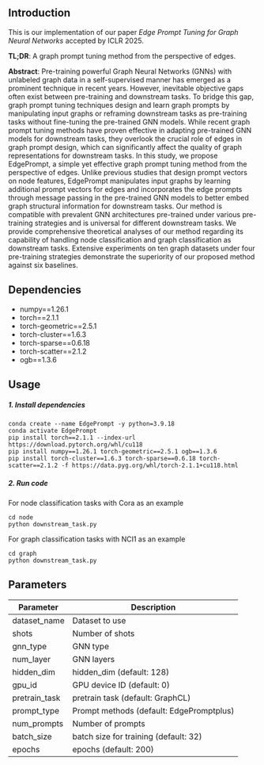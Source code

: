 ## Introduction
This is our implementation of our paper *Edge Prompt Tuning for Graph Neural Networks* accepted by ICLR 2025.

**TL;DR**: A graph prompt tuning method from the perspective of edges.

**Abstract**:
Pre-training powerful Graph Neural Networks (GNNs) with unlabeled graph data in a self-supervised manner has emerged as a prominent technique in recent years.
However, inevitable objective gaps often exist between pre-training and downstream tasks.
To bridge this gap, graph prompt tuning techniques design and learn graph prompts by manipulating input graphs or reframing downstream tasks as pre-training tasks without fine-tuning the pre-trained GNN models.
While recent graph prompt tuning methods have proven effective in adapting pre-trained GNN models for downstream tasks, they overlook the crucial role of edges in graph prompt design, which can significantly affect the quality of graph representations for downstream tasks. 
In this study, we propose EdgePrompt, a simple yet effective graph prompt tuning method from the perspective of edges. 
Unlike previous studies that design prompt vectors on node features, EdgePrompt manipulates input graphs by learning additional prompt vectors for edges and incorporates the edge prompts through message passing in the pre-trained GNN models to better embed graph structural information for downstream tasks. 
Our method is compatible with prevalent GNN architectures pre-trained under various pre-training strategies and is universal for different downstream tasks. 
We provide comprehensive theoretical analyses of our method regarding its capability of handling node classification and graph classification as downstream tasks. 
Extensive experiments on ten graph datasets under four pre-training strategies demonstrate the superiority of our proposed method against six baselines.


## Dependencies
- numpy==1.26.1
- torch==2.1.1  
- torch-geometric==2.5.1  
- torch-cluster==1.6.3  
- torch-sparse==0.6.18   
- torch-scatter==2.1.2  
- ogb==1.3.6 


## Usage
##### 1. Install dependencies
```
conda create --name EdgePrompt -y python=3.9.18
conda activate EdgePrompt
pip install torch==2.1.1 --index-url https://download.pytorch.org/whl/cu118
pip install numpy==1.26.1 torch-geometric==2.5.1 ogb==1.3.6
pip install torch-cluster==1.6.3 torch-sparse==0.6.18 torch-scatter==2.1.2 -f https://data.pyg.org/whl/torch-2.1.1+cu118.html
```
##### 2. Run code
For node classification tasks with Cora as an example
```
cd node
python downstream_task.py
```
For graph classification tasks with NCI1 as an example
```
cd graph
python downstream_task.py
```

## Parameters

| Parameter         |           Description                       | 
|-------------------|---------------------------------------------|
| dataset_name      |   Dataset to use                            |
| shots             |   Number of shots                           |
| gnn_type          |   GNN type                                  |
| num_layer         |   GNN layers                                |
| hidden_dim        |   hidden_dim (default: 128)                 |
| gpu_id            |   GPU device ID (default: 0)                |
| pretrain_task     |   pretrain task (default: GraphCL)          |
| prompt_type       |   Prompt methods (default: EdgePromptplus)  |
| num_prompts       |   Number of prompts                         |
| batch_size        |   batch size for training (default: 32)     |
| epochs            |   epochs (default: 200)                     |

## 
